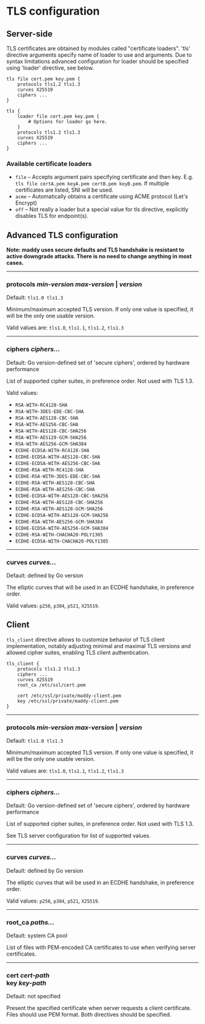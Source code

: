 # TLS configuration

## Server-side

TLS certificates are obtained by modules called "certificate loaders". 'tls' directive
arguments specify name of loader to use and arguments. Due to syntax limitations
advanced configuration for loader should be specified using 'loader' directive, see
below.

```
tls file cert.pem key.pem {
	protocols tls1.2 tls1.3
	curves X25519
	ciphers ...
}

tls {
	loader file cert.pem key.pem {
		# Options for loader go here.
	}
	protocols tls1.2 tls1.3
	curves X25519
	ciphers ...
}
```

### Available certificate loaders

- `file` – Accepts argument pairs specifying certificate and then key.
  E.g. `tls file certA.pem keyA.pem certB.pem keyB.pem`.
  If multiple certificates are listed, SNI will be used.
- `acme` – Automatically obtains a certificate using ACME protocol (Let's Encrypt)
- `off` – Not really a loader but a special value for tls directive, 
  explicitly  disables TLS for endpoint(s).

## Advanced TLS configuration

**Note: maddy uses secure defaults and TLS handshake is resistant to active downgrade attacks. There is no need to change anything in most cases.**

---

### protocols _min-version_ _max-version_ | _version_
Default: `tls1.0 tls1.3`

Minimum/maximum accepted TLS version. If only one value is specified, it will
be the only one usable version.

Valid values are: `tls1.0`, `tls1.1`, `tls1.2`, `tls1.3`

---

### ciphers _ciphers..._ 
Default: Go version-defined set of 'secure ciphers', ordered by hardware
performance

List of supported cipher suites, in preference order. Not used with TLS 1.3.

Valid values:

- `RSA-WITH-RC4128-SHA`
- `RSA-WITH-3DES-EDE-CBC-SHA`
- `RSA-WITH-AES128-CBC-SHA`
- `RSA-WITH-AES256-CBC-SHA`
- `RSA-WITH-AES128-CBC-SHA256`
- `RSA-WITH-AES128-GCM-SHA256`
- `RSA-WITH-AES256-GCM-SHA384`
- `ECDHE-ECDSA-WITH-RC4128-SHA`
- `ECDHE-ECDSA-WITH-AES128-CBC-SHA`
- `ECDHE-ECDSA-WITH-AES256-CBC-SHA`
- `ECDHE-RSA-WITH-RC4128-SHA`
- `ECDHE-RSA-WITH-3DES-EDE-CBC-SHA`
- `ECDHE-RSA-WITH-AES128-CBC-SHA`
- `ECDHE-RSA-WITH-AES256-CBC-SHA`
- `ECDHE-ECDSA-WITH-AES128-CBC-SHA256`
- `ECDHE-RSA-WITH-AES128-CBC-SHA256`
- `ECDHE-RSA-WITH-AES128-GCM-SHA256`
- `ECDHE-ECDSA-WITH-AES128-GCM-SHA256`
- `ECDHE-RSA-WITH-AES256-GCM-SHA384`
- `ECDHE-ECDSA-WITH-AES256-GCM-SHA384`
- `ECDHE-RSA-WITH-CHACHA20-POLY1305`
- `ECDHE-ECDSA-WITH-CHACHA20-POLY1305`

---

### curves _curves..._
Default: defined by Go version

The elliptic curves that will be used in an ECDHE handshake, in preference
order.

Valid values: `p256`, `p384`, `p521`, `X25519`.

## Client

`tls_client` directive allows to customize behavior of TLS client implementation,
notably adjusting minimal and maximal TLS versions and allowed cipher suites,
enabling TLS client authentication.

```
tls_client {
    protocols tls1.2 tls1.3
    ciphers ...
    curves X25519
    root_ca /etc/ssl/cert.pem

    cert /etc/ssl/private/maddy-client.pem
    key /etc/ssl/private/maddy-client.pem
}
```

---

###  protocols _min-version_ _max-version_ | _version_
Default: `tls1.0 tls1.3`

Minimum/maximum accepted TLS version. If only one value is specified, it will
be the only one usable version.

Valid values are: `tls1.0`, `tls1.1`, `tls1.2`, `tls1.3`

---

### ciphers _ciphers..._
Default: Go version-defined set of 'secure ciphers', ordered by hardware
performance

List of supported cipher suites, in preference order. Not used with TLS 1.3.

See TLS server configuration for list of supported values.

---

### curves _curves..._
Default: defined by Go version

The elliptic curves that will be used in an ECDHE handshake, in preference
order.

Valid values: `p256`, `p384`, `p521`, `X25519`.

---

### root_ca _paths..._
Default: system CA pool

List of files with PEM-encoded CA certificates to use when verifying
server certificates.

---

###  cert _cert-path_ <br> key _key-path_
Default: not specified

Present the specified certificate when server requests a client certificate.
Files should use PEM format. Both directives should be specified.
